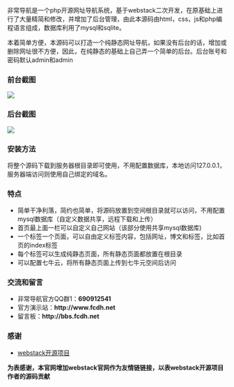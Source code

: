<p>非常导航是一个php开源网址导航系统，基于webstack二次开发，在原基础上进行了大量精简和修改，并增加了后台管理，由此本源码由html，css，js和php编程语言组成，数据库利用了mysql和sqlite。</p>
<p>本着简单方便，本源码可以打造一个纯静态网址导航，如果没有后台的话，增加或删除网址很不方便，因此，在纯静态的基础上自己弄一个简单的后台。后台账号和密码默认admin和admin</p>
<p><h3>前台截图</h3>
  <img src="http://www.fcdh.net/assets/images/fcdh-2.jpg">
  </p>
  <p><h3>后台截图</h3>
  <img src="http://www.fcdh.net/assets/images/fcdh-1.jpg">
  </p>
<p>
  <h3>安装方法</h3>
  将整个源码下载到服务器根目录即可使用，不用配置数据库，本地访问127.0.0.1，服务器端访问则使用自己绑定的域名。
  </p>
<p>
  <h3>特点</h3>
<ul>
  <li>简单干净利落，简约也简单，将源码放置到空间根目录就可以访问，不用配置mysql数据库（自定义数据共享，远程下载和上传）</li>
  <li>首页最上面一栏可以自定义自己网站（该部分使用共享mysql数据库)</li>
  <li>一个标签一个页面，可以自由定义标签内容，包括网址，博文和标签，比如首页的index标签</li>
  <li>每个标签可以生成纯静态页面，所有静态页面都放置在根目录</li>
  <li>可以配置七牛云，将所有静态页面上传到七牛元空间后访问</li>
</ul>
  </p>
<p>
<h3>交流和留言</h3>
<ul>
<li>非常导航官方QQ群1：<strong>690912541</strong></li>
<li>官方演示站：<strong>http://www.fcdh.net</strong></li>
<li>留言板：<strong>http://bbs.fcdh.net</strong></li>
</ul>
</p>
<p>
<h3>感谢</h3>
<ul>
  <li><a href="https://github.com/WebStackPage/webstack-Admin"target="_blank">webstack开源项目</a></li>
</ul>
<strong>为表感谢，本官网增加webstack官网作为友情链链接，以表webstack开源项目作者的源码贡献</strong>
</p>
